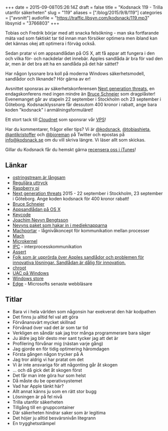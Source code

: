 +++
date = 2015-09-08T05:26:14Z
draft = false
title = "Kodsnack 119 - Trilla utanför säkerheten"
slug = "119"
aliases = ["/blog/2015/9/8/119"]
categories = ["avsnitt"]
audiofile = "https://traffic.libsyn.com/kodsnack/119.mp3"
libsynid = "3766803"
+++

Tobias och Fredrik börjar med att snacka felsökning - man ska fortfarande mäta vad som faktiskt tar tid innan man försöker optimera men ibland kan det kännas okej att optimera i förväg också.

Sedan pratar vi om appsandlådan på OS X, att få appar att fungera i den och vilka för- och nackdelar det innebär. Apples sandlåda är bra för vad den är, men är det bra att ha en sandlåda på det här sättet?

Har någon lyssnare bra koll på moderna Windows säkerhetsmodell, sandlådor och liknande? Hör gärna av er!

Avsnittet sponsras av säkerhetskonferensen [Next generation threats](http://www.nextgenerationthreats.se), en endagskonferens med ingen mindre än [Bruce Schneier](https://en.wikipedia.org/wiki/Bruce_Schneier) som dragplåster! Evenemanget går av stapeln 22 september i Stockholm och 23 september i Göteborg. Kodsnacklyssnare får dessutom 400 kronor i rabatt, ange bara koden "kodsnack" i anmälningsformuläret!

Ett stort tack till [Cloudnet](http://www.cloudnet.se) som sponsrar vår [VPS](http://en.wikipedia.org/wiki/Virtual_private_server)!

Har du kommentarer, frågor eller tips? Vi är [@kodsnack](https://www.twitter.com/kodsnack), [@tobiashieta](https://www.twitter.com/tobiashieta), [@antikristoffer](https://www.twitter.com/antikristoffer) och [@bjoreman](https://www.twitter.com/bjoreman) på Twitter och epostas på [info@kodsnack.se](mailto:info@kodsnack.se) om du vill skriva längre. Vi läser allt som skickas.

Gillar du Kodsnack får du hemskt gärna [recensera oss i iTunes](http://itunes.apple.com/se/podcast/kodsnack/id561631498?l=en)!

## Länkar ##
* [ostringstream är långsam](http://www.cplusplus.com/forum/general/74026/)
* [Reguljära uttryck](https://en.wikipedia.org/wiki/Regular_expression)
* [Raspberry pi](https://en.wikipedia.org/wiki/Raspberry_Pi)
* [Next generation threats](http://www.nextgenerationthreats.se) 2015 - 22 september i Stockholm, 23 september i Göteborg. Ange koden kodsnack för 400 kronor rabatt!
* [Bruce Schneier](https://en.wikipedia.org/wiki/Bruce_Schneier)
* [Appsandlådan på OS X](https://developer.apple.com/library/mac/documentation/Security/Conceptual/AppSandboxDesignGuide/AboutAppSandbox/AboutAppSandbox.html)
* [Keycode](https://en.wikipedia.org/wiki/Scancode)
* [Joachim Nevyn Bengtsson](https://twitter.com/nevyn)
* [Nevyns paket som hakar in i medieknapparna](https://github.com/nevyn/SPMediaKeyTap)
* [Machportar](https://robert.sesek.com/2012/1/debugging_mach_ports.html) - lågnivåkoncept för kommunikation mellan processer
* [Mach](https://en.wikipedia.org/wiki/Mach_%28kernel%29)
* [Microkernel](https://en.wikipedia.org/wiki/Microkernel)
* [IPC](https://en.wikipedia.org/wiki/Inter-process_communication) - interprocesskommunikation
* [Assert](https://en.wikipedia.org/wiki/Assertion_%28software_development%29)
* [Folk som är upprörda över Apples sandlådor och problemen för innovativa lösningar. Sandlådan är dålig för innovation.](http://www.imore.com/mac-app-store-and-trouble-sandboxing)
* [chroot](https://en.wikipedia.org/wiki/Chroot)
* [UAC på Windows](https://en.wikipedia.org/wiki/User_Account_Control)
* [Windows store](https://en.wikipedia.org/wiki/Windows_Store)
* [Edge](https://en.wikipedia.org/wiki/Microsoft_Edge) - Microsofts senaste webbläsare

## Titlar ##
* Bara vi i hela världen som någonsin har exekverat den här kodpathen
* Det finns ju alltid fel val att göra
* Förvånansvärt mycket skillnad
* Förvånad över vad det är som tar tid
* Verkligen en såndär sak jag tror många programmerare bara säger
* Ju äldre jag blir desto mer sant tycker jag att det är
* Profilering förvånar mig (nästan varje gång)
* Jag gjorde en för tidig optimering häromdagen
* Första gången någon trycker på A
* Jag tror aldrig vi har pratat om det
* Vi är inte ansvariga för att någonting går åt skogen
* … och då gick det åt skogen först
* Det får man inte göra hur som helst
* Då måste du be operativsystemet
* Vad har Apple tänkt här?
* Allt annat känns ju som en rätt stor bugg
* Lösningen är på fel nivå
* Trilla utanför säkerheten
* Tillgång till en gruppcontainer
* Där säkerheten hindrar saker som är legitima
* Det höjer ju alltid besvärsnivån litegrann
* En trygghetsstämpel